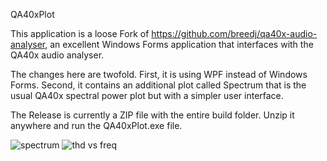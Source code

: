 ﻿QA40xPlot

This application is a loose Fork of https://github.com/breedj/qa40x-audio-analyser, an excellent Windows Forms application
that interfaces with the QA40x audio analyser.

The changes here are twofold. First, it is using WPF instead of Windows Forms. Second, it contains an additional plot called
Spectrum that is the usual QA40x spectral power plot but with a simpler user interface.

The Release is currently a ZIP file with the entire build folder. Unzip it anywhere and run the QA40xPlot.exe file.

![spectrum](Images/SpectralPlot.png)
![thd vs freq](Images/ThdVsFreq.png)
